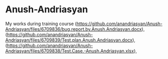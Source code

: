 

# Anush-Andriasyan

My works during training course
(https://github.com/anandriasyan/Anush-Andriasyan/files/6709836/bug.report.by.Anush.Andriasyan.docx), (https://github.com/anandriasyan/Anush-Andriasyan/files/6709839/Test.plan.Anush.Andriasyan.docx),
(https://github.com/anandriasyan/Anush-Andriasyan/files/6709838/Test.Case.-Anush.Andriasyan.xlsx),


